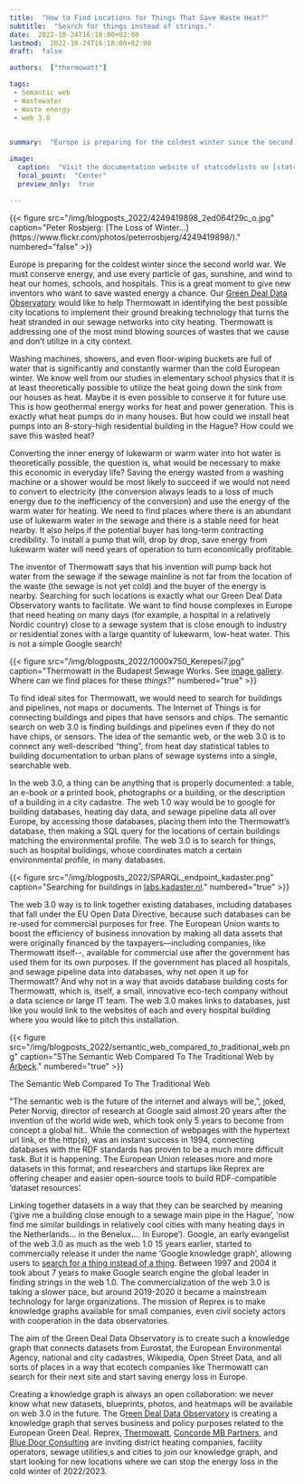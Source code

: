 ```yaml
---
title:  "How to Find Locations for Things That Save Waste Heat?"
subtitle:  "Search for things instead of strings."
date:  2022-10-24T16:18:00+02:00
lastmod:  2022-10-24T16:18:00+02:00
draft:  false

authors:  ["thermowatt"]

tags:  
 - Semantic web
 - Wastewater
 - Waste energy
 - web 3.0
 

summary:  "Europe is preparing for the coldest winter since the second world war. This is a great moment to give new inventors who want to save wasted energy a chance. But how do we find locations for these new things?"

image:
  caption:  "Visit the documentation website of statcodelists on [statcodelists.dataobservatory.eu/](https://statcodelists.dataobservatory.eu/)."
  focal_point:  "Center"
  preview_only:  true

---
```

<td style="text-align: center;">{{< figure src="/img/blogposts_2022/4249419898_2ed064f29c_o.jpg" caption="Peter Rosbjerg: [The Loss of Winter...](https://www.flickr.com/photos/peterrosbjerg/4249419898/)." numbered="false" >}}</td>


Europe is preparing for the coldest winter since the second world war.  We must conserve energy, and use every particle of gas, sunshine, and wind to heat our homes, schools, and hospitals.  This is a great moment to give new inventors who want to save wasted energy a chance.  Our [Green Deal Data Observatory](https://greendeal.dataobservatory.eu/) would like to help Thermowatt in identifying the best possible city locations to implement their ground breaking technology that turns the heat stranded in our sewage networks into city heating. Thermowatt is addressing one of the most mind blowing sources of wastes that we cause and don’t utilize in a city context. 


Washing machines, showers, and even floor-wiping buckets are full of water that is significantly and constantly warmer than the cold European winter. We know well from our studies in elementary school physics that it is at least theoretically possible to utilize the heat going down the sink from our houses as heat. Maybe it is even possible to conserve it for future use.  This is how geothermal energy works for heat and power generation. This is exactly what heat pumps do in many houses. But how could we install heat pumps into an 8-story-high residential building in the Hague?  How could we save this wasted heat?

Converting the inner energy of lukewarm or warm water into hot water is theoretically possible, the question is, what would be necessary to make this economic in everyday life?  Saving the energy wasted from a washing machine or a shower would be most likely to succeed if we would not need to convert to electricity (the conversion always leads to a loss of much energy due to the inefficiency of the conversion) and use the energy of the warm water for heating. We need to find places where there is an abundant use of lukewarm water in the sewage and there is a stable need for heat nearby. It also helps if the potential buyer has long-term contracting credibility. To install a pump that will, drop by drop, save energy from lukewarm water will need years of operation to turn economically profitable.

The inventor of Thermowatt says that his invention will pump back hot water from the sewage if the sewage mainline is not far from the location of the waste (the sewage is not yet cold) and the buyer of the energy is nearby.  Searching for such locations is exactly what our Green Deal Data Observatory wants to facilitate.  We want to find house complexes in Europe that need heating on many days (for example, a hospital in a relatively Nordic country) close to a sewage system that is close enough to industry or residential zones with a large quantity of lukewarm, low-heat water.  This is not a simple Google search!

{{< figure src="/img/blogposts_2022/1000x750_Kerepesi7.jpg" caption="Thermowatt in the Budapest Sewage Works. See [image gallery](https://www.thermowatt.hu/references/fovarosi-csatornazasi-muvek-zrt-asztalos-sandor-utcai-telephelye-budapest-viii-kerulet). Where can we find places for these _things_?" numbered="true" >}}

To find ideal sites for Thermowatt, we would need to search for buildings and pipelines, not maps or documents. The Internet of Things is for connecting buildings and pipes that have sensors and chips.  The semantic search on web 3.0 is finding buildings and pipelines even if they do not have chips, or sensors.  The idea of the semantic web, or the web 3.0 is to connect any well-described “thing”, from heat day statistical tables to building documentation to urban plans of sewage systems into a single, searchable web.

In the web 3.0, a thing can be anything that is properly documented: a table, an e-book or a printed book, photographs or a building, or the description of a building in a city cadastre.   The web 1.0 way would be to google for building databases, heating day data, and sewage pipeline data all over Europe, by accessing those databases, placing them into the Thermowatt’s database, then making a SQL query for the locations of certain buildings matching the environmental profile.  The web 3.0 is to search for things, such as hospital buildings, whose coordinates match a certain environmental profile, in many databases.


{{< figure src="/img/blogposts_2022/SPARQL_endpoint_kadaster.png" caption="Searching for buildings in [labs.kadaster.nl](https://labs.kadaster.nl/sparql/)." numbered="true" >}}


The web 3.0 way is to link together existing databases, including databases that fall under the EU Open Data Directive, because such databases can be re-used for commercial purposes for free. The European Union wants to boost the efficiency of business innovation by making all data assets that were originally financed by the taxpayers—including companies, like Thermowatt itself--, available for commercial use after the government has used them for its own purposes.  If the government has placed all hospitals, and sewage pipeline data into databases, why not open it up for Thermowatt? And why not in a way that avoids database building costs for Thermowatt, which is, itself, a small, innovative eco-tech company without a data science or large IT team. The web 3.0 makes links to databases, just like you would link to the websites of each and every hospital building where you would like to pitch this installation.


{{< figure src="/img/blogposts_2022/semantic_web_compared_to_traditional_web.png" caption="SThe Semantic Web Compared To The Traditional Web by [Arbeck](https://commons.wikimedia.org/wiki/File:The_Semantic_Web_Compared_To_The_Traditional_Web.svg)." numbered="true" >}}

The Semantic Web Compared To The Traditional Web

"The semantic web is the future of the internet and always will be,”, joked, Peter Norvig, director of research at Google said almost 20 years after the invention of the world wide web, which took only 5 years to become from concept a global hit.. While the connection of webpages with the hypertext url link, or the http(s), was an instant success in 1994, connecting databases with the RDF standards has proven to be a much more difficult task. But it is happening.  The European Union releases more and more datasets in this format, and researchers and startups like Reprex are offering cheaper and easier open-source tools to build RDF-compatible ‘dataset resources’. 

Linking together datasets in a way that they can be searched by meaning (‘give me a building close enough to a sewage main pipe in the Hague’, ‘now find me similar buildings in relatively cool cities with many heating days in the Netherlands… in the Benelux…. In Europe’). Google, an early evangelist of the web 3.0 as much as the web 1.0 15 years earlier, started to commercially release it under the name ‘Google knowledge graph’, allowing users to [search for a thing instead of a thing](https://blog.google/products/search/introducing-knowledge-graph-things-not/).  Between 1997 and 2004 it took about 7 years to make Google search engine the global leader in finding strings in the web 1.0. The commercialization of the web 3.0 is taking a slower pace, but around 2019-2020 it became a mainstream technology for large organizations.  The mission of Reprex is to make knowledge graphs available for small companies, even civil society actors with cooperation in the data observatories.  

The aim of the Green Deal Data Observatory is to create such a knowledge graph that connects datasets from Eurostat, the European Environmental Agency, national and city cadastres, Wikipedia, Open Street Data, and all sorts of places in a way that ecotech companies like Thermowatt can search for their next site and start saving energy loss in Europe.

Creating a knowledge graph is always an open collaboration: we never know what new datasets, blueprints, photos, and heatmaps will be available on web 3.0 in the future.  The G[reen Deal Data Observatory](https://greendeal.dataobservatory.eu/) is creating a knowledge graph that serves business and policy purposes related to the European Green Deal.  Reprex, [Thermowatt](http://localhost:4321/authors/thermowatt/), [Concorde MB Partners](https://cmbp.hu/?lang=en), and [Blue Door Consulting](https://www.bluedoorconsulting.com/) are inviting district heating companies, facility operators, sewage utilities,s and cities to join our knowledge graph, and start looking for new locations where we can stop the energy loss in the cold winter of 2022/2023.


